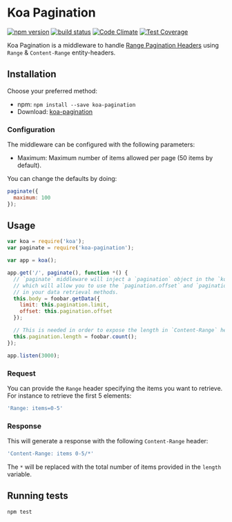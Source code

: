 # Koa Pagination

[![npm version][npm-image]][npm-url]
[![build status][travis-image]][travis-url]
[![Code Climate][codeclimate-gpa-image]][codeclimate-url]
[![Test Coverage][codeclimate-coverage-image]][codeclimate-url]

Koa Pagination is a middleware to handle [Range Pagination Headers](http://www.w3.org/Protocols/rfc2616/rfc2616-sec14.html) using `Range` & `Content-Range` entity-headers.

## Installation

Choose your preferred method:

* npm: `npm install --save koa-pagination`
* Download: [koa-pagination](https://github.com/seegno/koa-pagination)

### Configuration

The middleware can be configured with the following parameters:
- Maximum: Maximum number of items allowed per page (50 items by default).

You can change the defaults by doing:

```js
paginate({
  maximum: 100
});
```
## Usage

```js
var koa = require('koa');
var paginate = require('koa-pagination');

var app = koa();

app.get('/', paginate(), function *() {
  // `paginate` middleware will inject a `pagination` object in the `koa` context,
  // which will allow you to use the `pagination.offset` and `pagination.limit`
  // in your data retrieval methods.
  this.body = foobar.getData({
    limit: this.pagination.limit,
    offset: this.pagination.offset
  });

  // This is needed in order to expose the length in `Content-Range` header.
  this.pagination.length = foobar.count();
});

app.listen(3000);
```

### Request

You can provide the `Range` header specifying the items you want to retrieve. For instance to retrieve the first 5 elements:

```js
'Range: items=0-5'
```

### Response

This will generate a response with the following `Content-Range` header:

```js
'Content-Range: items 0-5/*'
```

The `*` will be replaced with the total number of items provided in the `length` variable.

## Running tests

```sh
npm test
```

[npm-image]: https://img.shields.io/npm/v/koa-pagination.svg?style=flat-square
[npm-url]: https://npmjs.org/package/koa-pagination
[travis-image]: https://img.shields.io/travis/seegno/koa-pagination.svg?style=flat-square
[travis-url]: https://travis-ci.org/seegno/koa-pagination
[codeclimate-coverage-image]: https://img.shields.io/codeclimate/coverage/github/seegno/koa-pagination.svg?style=flat-square
[codeclimate-gpa-image]: https://img.shields.io/codeclimate/github/seegno/koa-pagination.svg?style=flat-square
[codeclimate-url]: https://codeclimate.com/github/seegno/koa-pagination
